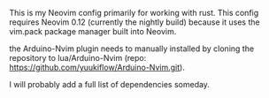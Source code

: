 This is my Neovim config primarily for working with rust.
This config requires Neovim 0.12 (currently the nightly build) because it uses the vim.pack package manager built into Neovim.

the Arduino-Nvim plugin needs to manually installed by cloning the repository to lua/Arduino-Nvim (repo: https://github.com/yuukiflow/Arduino-Nvim.git).

I will probably add a full list of dependencies someday.
